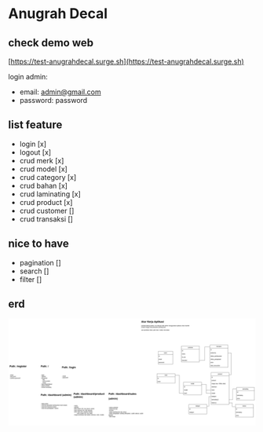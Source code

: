 # Anugrah Decal

## check demo web
[https://test-anugrahdecal.surge.sh](https://test-anugrahdecal.surge.sh)

login admin:
- email: admin@gmail.com
- password: password

## list feature

- login [x]
- logout [x]
- crud merk [x]
- crud model [x]
- crud category [x]
- crud bahan [x]
- crud laminating [x]
- crud product [x]
- crud customer []
- crud transaksi []

## nice to have
- pagination []
- search []
- filter []

## erd
![image](./anugrahdecal-erd.png)